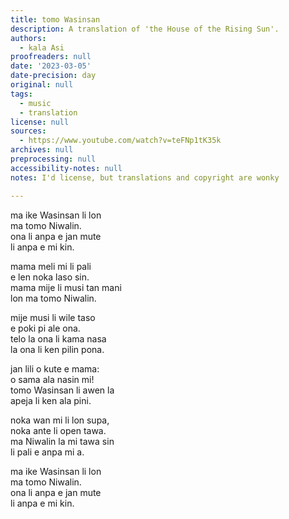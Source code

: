```yaml
---
title: tomo Wasinsan
description: A translation of 'the House of the Rising Sun'.
authors:
  - kala Asi
proofreaders: null
date: '2023-03-05'
date-precision: day
original: null
tags:
  - music
  - translation
license: null
sources:
  - https://www.youtube.com/watch?v=teFNp1tK35k
archives: null
preprocessing: null
accessibility-notes: null
notes: I'd license, but translations and copyright are wonky

---
```

ma ike Wasinsan li lon  
ma tomo Niwalin.  
ona li anpa e jan mute  
li anpa e mi kin.  

mama meli mi li pali  
e len noka laso sin.  
mama mije li musi tan mani  
lon ma tomo Niwalin.  

mije musi li wile taso  
e poki pi ale ona.  
telo la ona li kama nasa  
la ona li ken pilin pona.  

jan lili o kute e mama:  
o sama ala nasin mi!  
tomo Wasinsan li awen la  
apeja li ken ala pini.  

noka wan mi li lon supa,  
noka ante li open tawa.  
ma Niwalin la mi tawa sin  
li pali e anpa mi a.  

ma ike Wasinsan li lon  
ma tomo Niwalin.  
ona li anpa e jan mute  
li anpa e mi kin.
